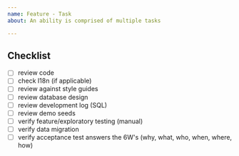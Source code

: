 ```yaml
---
name: Feature - Task
about: An ability is comprised of multiple tasks

---
```


## Checklist

- [ ] review code
- [ ] check I18n (if applicable)
- [ ] review against style guides
- [ ] review database design
- [ ] review development log (SQL)
- [ ] review demo seeds
- [ ] verify feature/exploratory testing (manual)
- [ ] verify data migration
- [ ] verify acceptance test answers the 6W's (why, what, who, when, where, how)
